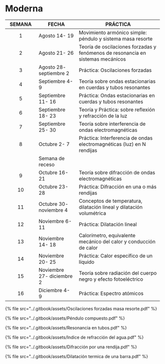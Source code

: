 # Moderna



<table><thead><tr><th width="118" align="center">SEMANA</th><th width="181">FECHA</th><th width="528">PRÁCTICA</th></tr></thead><tbody><tr><td align="center">1</td><td>Agosto 14- 19</td><td>Movimiento armónico simple: péndulo  y sistema masa resorte</td></tr><tr><td align="center">2</td><td>Agosto 21- 26</td><td>Teoría de oscilaciones forzadas y fenómenos de resonancia en sistemas mecánicos</td></tr><tr><td align="center">3</td><td>Agosto 28- septiembre 2</td><td>Práctica: Oscilaciones forzadas</td></tr><tr><td align="center">4</td><td>Septiembre 4- 9</td><td>Teoría sobre ondas estacionarias en cuerdas y tubos resonantes</td></tr><tr><td align="center">5</td><td>Septiembre 11- 16</td><td>Práctica: Ondas estacionarias en cuerdas y tubos resonantes</td></tr><tr><td align="center">6</td><td>Septiembre 18- 23</td><td>Teoría y Práctica: sobre reflexión y refracción de la luz</td></tr><tr><td align="center">7</td><td>Septiembre 25- 30</td><td>Teoría sobre interferencia de ondas electromagnéticas</td></tr><tr><td align="center">8</td><td>Octubre 2- 7</td><td>Práctica: Interferencia de ondas electromagnéticas (luz) en N rendijas</td></tr><tr><td align="center"> </td><td>Semana de receso</td><td> </td></tr><tr><td align="center">9</td><td>Octubre 16- 21</td><td>Teoría sobre difracción de ondas electromagnéticas</td></tr><tr><td align="center">10</td><td>Octubre 23- 28</td><td>Práctica: Difracción en una o más rendijas</td></tr><tr><td align="center">11</td><td>Octubre 30- noviembre 4</td><td>Conceptos de temperatura, dilatación lineal y dilatación volumétrica</td></tr><tr><td align="center">12</td><td>Noviembre 6- 11</td><td>Práctica: Dilatación lineal</td></tr><tr><td align="center">13</td><td>Noviembre 14- 18</td><td>Calorímetro, equivalente mecánico del calor y conducción de calor</td></tr><tr><td align="center">14</td><td>Noviembre 20- 25</td><td>Práctica: Calor específico de un líquido</td></tr><tr><td align="center">15</td><td>Noviembre 27- diciembre 2</td><td>Teoría sobre radiación del cuerpo negro y efecto fotoeléctrico</td></tr><tr><td align="center">16</td><td>Diciembre 4- 9</td><td>Práctica: Espectro atómicos</td></tr></tbody></table>

{% file src="../.gitbook/assets/Oscilaciones forzadas masa resorte.pdf" %}

{% file src="../.gitbook/assets/Péndulo compuesto.pdf" %}

{% file src="../.gitbook/assets/Resonancia en tubos.pdf" %}

{% file src="../.gitbook/assets/Indice de refracción del agua.pdf" %}

{% file src="../.gitbook/assets/Difracción por una rendija.pdf" %}



{% file src="../.gitbook/assets/Dilatación termica de una barra.pdf" %}
